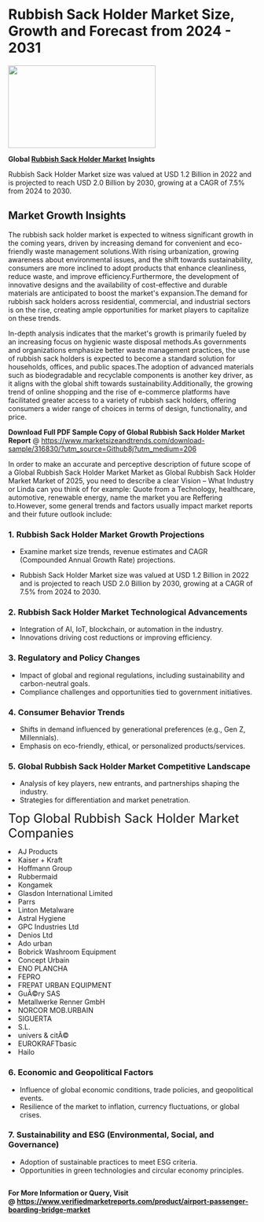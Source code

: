 <H1>Rubbish Sack Holder Market Size, Growth and Forecast from 2024 - 2031</H1><img class="aligncenter size-medium wp-image-584254" src="https://thirdeyenews.in/wp-content/uploads/2024/09/Global-Market-Research-300x168.jpeg" alt="" width="300" height="168" /><p><strong>Global&nbsp;<a href="https://www.marketsizeandtrends.com/download-sample/316830/?utm_source=Github8j?utm_medium=206">Rubbish Sack Holder Market</a> Insights</strong></p><p>Rubbish Sack Holder Market size was valued at USD 1.2 Billion in 2022 and is projected to reach USD 2.0 Billion by 2030, growing at a CAGR of 7.5% from 2024 to 2030.</p><p><h2>Market Growth Insights</h2> <p>The rubbish sack holder market is expected to witness significant growth in the coming years, driven by increasing demand for convenient and eco-friendly waste management solutions.With rising urbanization, growing awareness about environmental issues, and the shift towards sustainability, consumers are more inclined to adopt products that enhance cleanliness, reduce waste, and improve efficiency.Furthermore, the development of innovative designs and the availability of cost-effective and durable materials are anticipated to boost the market's expansion.The demand for rubbish sack holders across residential, commercial, and industrial sectors is on the rise, creating ample opportunities for market players to capitalize on these trends.</p> <p>In-depth analysis indicates that the market's growth is primarily fueled by an increasing focus on hygienic waste disposal methods.As governments and organizations emphasize better waste management practices, the use of rubbish sack holders is expected to become a standard solution for households, offices, and public spaces.The adoption of advanced materials such as biodegradable and recyclable components is another key driver, as it aligns with the global shift towards sustainability.Additionally, the growing trend of online shopping and the rise of e-commerce platforms have facilitated greater access to a variety of rubbish sack holders, offering consumers a wider range of choices in terms of design, functionality, and price.</p> <p><span class=""><strong>Download Full PDF Sample Copy of Global Rubbish Sack Holder Market Report</strong> @ <a href="https://www.marketsizeandtrends.com/download-sample/316830/?utm_source=Github8j?utm_medium=206" target="_blank">https://www.marketsizeandtrends.com/download-sample/316830/?utm_source=Github8j?utm_medium=206</a></span></p><p>In order to make an accurate and perceptive description of future scope of a Global&nbsp;Rubbish Sack Holder Market Market as Global&nbsp;Rubbish Sack Holder Market Market of 2025, you need to describe a clear Vision &ndash; What Industry or Linda can you think of for example: Quote from a Technology, healthcare, automotive, renewable energy, name the market you are Reffering to.However, some general trends and factors usually impact market reports and their future outlook include:</p><h3>1.&nbsp;<strong>Rubbish Sack Holder Market Growth Projections</strong></h3><ul><li>Examine market size trends, revenue estimates and CAGR (Compounded Annual Growth Rate) projections.</li><li><p>Rubbish Sack Holder Market size was valued at USD 1.2 Billion in 2022 and is projected to reach USD 2.0 Billion by 2030, growing at a CAGR of 7.5% from 2024 to 2030.</p></li></ul><h3>2.&nbsp;<strong>Rubbish Sack Holder Market Technological Advancements</strong></h3><ul><li>Integration of AI, IoT, blockchain, or automation in the industry.</li><li>Innovations driving cost reductions or improving efficiency.</li></ul><h3>3.&nbsp;<strong>Regulatory and Policy Changes</strong></h3><ul><li>Impact of global and regional regulations, including sustainability and carbon-neutral goals.</li><li>Compliance challenges and opportunities tied to government initiatives.</li></ul><h3>4.&nbsp;<strong>Consumer Behavior Trends</strong></h3><ul><li>Shifts in demand influenced by generational preferences (e.g., Gen Z, Millennials).</li><li>Emphasis on eco-friendly, ethical, or personalized products/services.</li></ul><h3>5.&nbsp;<strong>Global Rubbish Sack Holder Market Competitive Landscape</strong></h3><ul><li>Analysis of key players, new entrants, and partnerships shaping the industry.</li><li>Strategies for differentiation and market penetration.</li></ul><p data-pm-slice="1 1 []"><span style="color: inherit; font-family: inherit; font-size: 25px;">Top Global Rubbish Sack Holder Market Companies</span></p><div class="" data-test-id=""><p><li>AJ Products</li><li> Kaiser + Kraft</li><li> Hoffmann Group</li><li> Rubbermaid</li><li> Kongamek</li><li> Glasdon International Limited</li><li> Parrs</li><li> Linton Metalware</li><li> Astral Hygiene</li><li> GPC Industries Ltd</li><li> Denios Ltd</li><li> Ado urban</li><li> Bobrick Washroom Equipment</li><li> Concept Urbain</li><li> ENO PLANCHA</li><li> FEPRO</li><li> FREPAT URBAN EQUIPMENT</li><li> GuÃ©ry SAS</li><li> Metallwerke Renner GmbH</li><li> NORCOR MOB.URBAIN</li><li> SIGUERTA</li><li> S.L.</li><li> univers & citÃ©</li><li> EUROKRAFTbasic</li><li> Hailo</li></p></div><h3>6.&nbsp;<strong>Economic and Geopolitical Factors</strong></h3><ul><li>Influence of global economic conditions, trade policies, and geopolitical events.</li><li>Resilience of the market to inflation, currency fluctuations, or global crises.</li></ul><h3>7.&nbsp;<strong>Sustainability and ESG (Environmental, Social, and Governance)</strong></h3><ul><li>Adoption of sustainable practices to meet ESG criteria.</li><li>Opportunities in green technologies and circular economy principles.</li></ul><h2><strong style="font-size: 14px;">For More Information or Query, Visit @&nbsp;</strong><a style="background-color: #ffffff; font-size: 14px;" href="https://www.marketsizeandtrends.com/report/rubbish-sack-holder-market/" target="_blank">https://www.verifiedmarketreports.com/product/airport-passenger-boarding-bridge-market</a></h2>